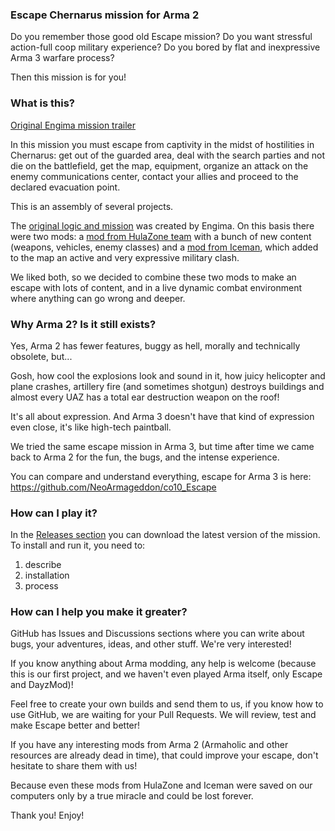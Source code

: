 ### Escape Chernarus mission for Arma 2

Do you remember those good old Escape mission? Do you want stressful action-full coop military experience? Do you bored by flat and inexpressive Arma 3 warfare process?

Then this mission is for you!

### What is this?

[Original Engima mission trailer](https://www.youtube.com/watch?v=2KHmEMLIYqg)

In this mission you must escape from captivity in the midst of hostilities in Chernarus: get out of the guarded area, deal with the search parties and not die on the battlefield, get the map, equipment, organize an attack on the enemy communications center, contact your allies and proceed to the declared evacuation point.

This is an assembly of several projects. 

The [original logic and mission](https://web.archive.org/web/20210302085542/https://www.armaholic.com/page.php?id=16162) was created by Engima. On this basis there were two mods: a [mod from HulaZone team](https://web.archive.org/web/20210123151358/https://www.armaholic.com/page.php?id=20862) with a bunch of new content (weapons, vehicles, enemy classes) and a [mod from Iceman](https://web.archive.org/web/20210225022305/https://www.armaholic.com/page.php?id=21728), which added to the map an active and very expressive military clash. 

We liked both, so we decided to combine these two mods to make an escape with lots of content, and in a live dynamic combat environment where anything can go wrong and deeper.

### Why Arma 2? Is it still exists?

Yes, Arma 2 has fewer features, buggy as hell, morally and technically obsolete, but...

Gosh, how cool the explosions look and sound in it, how juicy helicopter and plane crashes, artillery fire (and sometimes shotgun) destroys buildings and almost every UAZ has a total ear destruction weapon on the roof! 

It's all about expression. And Arma 3 doesn't have that kind of expression even close, it's like high-tech paintball.

We tried the same escape mission in Arma 3, but time after time we came back to Arma 2 for the fun, the bugs, and the intense experience.

You can compare and understand everything, escape for Arma 3 is here: 
https://github.com/NeoArmageddon/co10_Escape

### How can I play it?

In the [Releases section](https://github.com/ViRGiL175/arma-2-co12-escape-chernarus/releases) you can download the latest version of the mission. To install and run it, you need to:

1. describe
2. installation
3. process

### How can I help you make it greater?

GitHub has Issues and Discussions sections where you can write about bugs, your adventures, ideas, and other stuff. We're very interested!

If you know anything about Arma modding, any help is welcome (because this is our first project, and we haven't even played Arma itself, only Escape and DayzMod)! 

Feel free to create your own builds and send them to us, if you know how to use GitHub, we are waiting for your Pull Requests. We will review, test and make Escape better and better!

If you have any interesting mods from Arma 2 (Armaholic and other resources are already dead in time), that could improve your escape, don't hesitate to share them with us! 

Because even these mods from HulaZone and Iceman were saved on our computers only by a true miracle and could be lost forever.

Thank you! Enjoy!
